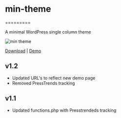 # min-theme
=========

A minimal WordPress single column theme

![min theme](http://cdn.jarederickson.com/wp-content/uploads/2011/01/min-free-minimal-wordpress-theme-560x390.png)

[Download](http://jarederickson.com/2011/min-a-free-wordpress-minimal-theme/) | [Demo](http://lessmade.com/themes/min)

## v1.2
- Updated URL's to reflect new demo page
- Removed PressTrends tracking

## v1.1
- Updated functions.php with Presstrendeds tracking